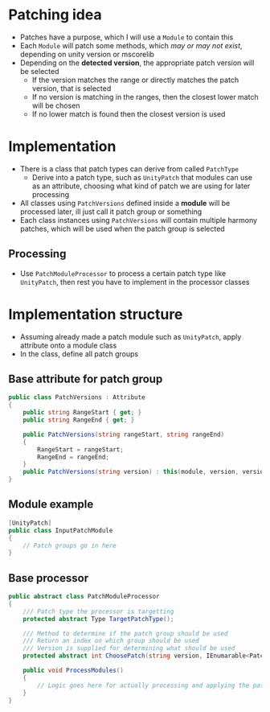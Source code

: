 # Patching idea
- Patches have a purpose, which I will use a `Module` to contain this
- Each `Module` will patch some methods, which *may or may not exist*, depending on unity version or mscorelib
- Depending on the **detected version**, the appropriate patch version will be selected
  - If the version matches the range or directly matches the patch version, that is selected
  - If no version is matching in the ranges, then the closest lower match will be chosen
  - If no lower match is found then the closest version is used

# Implementation
- There is a class that patch types can derive from called `PatchType`
  - Derive into a patch type, such as `UnityPatch` that modules can use as an attribute, choosing what kind of patch we are using for later processing
- All classes using `PatchVersions` defined inside a **module** will be processed later, ill just call it patch group or something
- Each class instances using `PatchVersions` will contain multiple harmony patches, which will be used when the patch group is selected

## Processing
- Use `PatchModuleProcessor` to process a certain patch type like `UnityPatch`, then rest you have to implement in the processor classes

# Implementation structure
- Assuming already made a patch module such as `UnityPatch`, apply attribute onto a module class
- In the class, define all patch groups

## Base attribute for patch group
```cs
public class PatchVersions : Attribute
{
    public string RangeStart { get; }
    public string RangeEnd { get; }

    public PatchVersions(string rangeStart, string rangeEnd)
    {
        RangeStart = rangeStart;
        RangeEnd = rangeEnd;
    }
    public PatchVersions(string version) : this(module, version, version) { }
}
```

## Module example
```cs
[UnityPatch]
public class InputPatchModule
{
    // Patch groups go in here
}
```

## Base processor
```cs
public abstract class PatchModuleProcessor
{
    /// Patch type the processor is targetting
    protected abstract Type TargetPatchType();

    /// Method to determine if the patch group should be used
    /// Return an index on which group should be used
    /// Version is supplied for determining what should be used
    protected abstract int ChoosePatch(string version, IEnumarable<PatchVersions> patchGroups);

    public void ProcessModules()
    {
        // Logic goes here for actually processing and applying the patches
    }
}
```